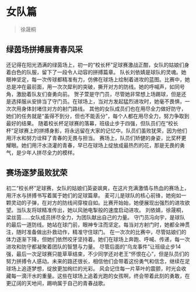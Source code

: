 # 女队篇

> 徐晟桐

## 绿茵场拼搏展青春风采

还记得在阳光洒满的绿茵场上，初一的“校长杯”足球赛激战正酣，女队的姑娘们身着白色的队服，留下了一段令人动容的拼搏篇章。
队长刘依婧是球队的灵魂。她眼神坚定，每一次传球都精准有力，仿佛在球场上绘制着进攻的蓝图。比赛中，她总是冲在最前面，用一次次犀利的突破，撕开对方的防线。她的呼喊声，如同号角，激励着队友们奋勇向前。
贺子萱是守门员，尽管她非常想上场踢球，但是还是选择服从安排当了守门员。在球场上，当对方发起猛烈进攻时，她毫不畏惧，一次次用身体封堵住对方的射门路线。
其他的女队成员们也在用尽全力做好防守，她们的任务就是“虽得不到分，但也不能丢分”，每个人都在用尽全力，努力争取到最好的结果。
随着校长杯足球赛的落幕，班级止步于四强，但队员们在“校长杯”足球赛上的拼搏身影，将永远留在大家的记忆中。队员们虽败犹荣，因为他们用汗水和努力诠释了青春的无畏与担当。
赛场上，队员们矫健的身姿，比奖杯更耀眼。她们用汗水浇灌的青春，早已在球场上绽放成最热烈的花，那是无畏的勇气，是少年人拼尽全力的模样。

## 赛场逐梦虽败犹荣

初二“校长杯”足球赛，女队的姑娘们英姿飒爽，在这片充满激情与热血的赛场上，用汗水与拼搏书写着属于她们的足球篇章。
麦可儿是球队的核心前锋，她宛如一颗灵动的子弹，在对方的防线间穿梭自如。比赛开始始，她便展现出强烈的进攻欲望。当队友将球精准传出，她以风驰电掣般的速度启动进攻。
刘依婧，徐晟桐，梁丝茵……女队成员拼尽全力，为团队献出自己的力量。
守门员冯向宇，是球队的最后一道防线。她站在球门前，眼神专注而坚定。每当对方射门时，她都全神贯注，随时准备做出扑救动作，精准守住球门。
在一次次的比赛中，尽管姑娘们的体力逐渐下降，但她们依然咬牙坚持着。她们在球场上奔跑、呼喊、传递，每一次进攻和防守都凝聚着团队的智慧与力量。
尽管后面的“乌龙事件”让班级止步14强，最后一次足球赛只能草草结束，不少同学还对老王“怀恨在心”，但是队员们的努力拼搏令人感动。未来的路还很长，相信他们会带着这份勇气和信念，继续在足球场上追逐梦想，绽放更加绚烂的光彩。
风会记住每一片草叶的震颤，时光会收藏每一滴汗水的重量。这些在球场上追着光跑的女孩啊，终会带着此刻的勇敢，在更辽阔的天地间，踢响属于自己的青春战歌。
